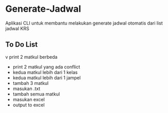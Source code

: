 # Generate-Jadwal
 Aplikasi CLI untuk membantu melakukan generate jadwal otomatis dari list jadwal KRS
 ## To Do List
 v print 2 matkul berbeda
 - print 2 matkul yang ada conflict
 - kedua matkul lebih dari 1 kelas
 - kedua matkul lebih dari 1 jampel
 - tambah 3 matkul 
 - masukan .txt
 - tambah semua matkul
 - masukan excel
 - output to excel
